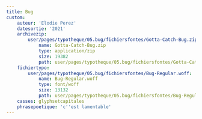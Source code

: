 ```yaml
---
title: Bug
custom:
    auteur: 'Elodie Perez'
    datesortie: '2021'
    archivezip:
        user/pages/typotheque/05.bug/fichiersfontes/Gotta-Catch-Bug.zip:
            name: Gotta-Catch-Bug.zip
            type: application/zip
            size: 19382
            path: user/pages/typotheque/05.bug/fichiersfontes/Gotta-Catch-Bug.zip
    fichiertypo:
        user/pages/typotheque/05.bug/fichiersfontes/Bug-Regular.woff:
            name: Bug-Regular.woff
            type: font/woff
            size: 13132
            path: user/pages/typotheque/05.bug/fichiersfontes/Bug-Regular.woff
    casses: glyphsetcapitales
    phrasepoetique: 'c''est lamentable'
---
```


